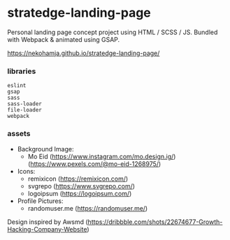 # stratedge-landing-page
Personal landing page concept project using HTML / SCSS / JS. Bundled with Webpack &amp; animated using GSAP.

https://nekohamja.github.io/stratedge-landing-page/

### libraries
    eslint
    gsap
    sass
    sass-loader
    file-loader
    webpack
    
### assets
* Background Image: 
    * Mo Eid (https://www.instagram.com/mo.design.ig/) (https://www.pexels.com/@mo-eid-1268975/)
* Icons: 
    * remixicon (https://remixicon.com/)
    * svgrepo (https://www.svgrepo.com/)
    * logoipsum (https://logoipsum.com/)
* Profile Pictures:
    * randomuser.me (https://randomuser.me/)

Design inspired by Awsmd (https://dribbble.com/shots/22674677-Growth-Hacking-Company-Website)
